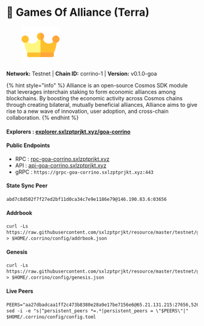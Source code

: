 # 🤝 Games Of Alliance (Terra)

<figure><img src="../../../.gitbook/assets/corrino.png" alt=""><figcaption></figcaption></figure>

**Network:** Testnet | **Chain ID:** corrino-1 | **Version:** v0.1.0-goa

{% hint style="info" %}
Alliance is an open-source Cosmos SDK module that leverages interchain staking to form economic alliances among blockchains. By boosting the economic activity across Cosmos chains through creating bilateral, mutually beneficial alliances, Alliance aims to give rise to a new wave of innovation, user adoption, and cross-chain collaboration.
{% endhint %}

#### **Explorers** : [explorer.sxlzptprjkt.xyz/goa-corrino](https://explorer.sxlzptprjkt.xyz/goa-corrino)

#### **Public Endpoints**

* RPC : [rpc-goa-corrino.sxlzptprjkt.xyz](https://rpc-goa-corrino.sxlzptprjkt.xyz)
* API : [api-goa-corrino.sxlzptprjkt.xyz](https://api-goa-corrino.sxlzptprjkt.xyz)
* gRPC : `https://grpc-goa-corrino.sxlzptprjkt.xyz:443`

#### **State Sync Peer**
```
abd7c8d502f7f27ed2bf11d0ca34c7e9e1186e79@146.190.83.6:03656
```

#### **Addrbook**
```
curl -Ls https://raw.githubusercontent.com/sxlzptprjkt/resource/master/testnet/goa/corrino/addrbook.json > $HOME/.corrino/config/addrbook.json
```

#### **Genesis**
```
curl -Ls https://raw.githubusercontent.com/sxlzptprjkt/resource/master/testnet/goa/corrino/genesis.json > $HOME/.corrino/config/genesis.json
```

#### **Live Peers**
```
PEERS="aa27dbadcaa1ff2c473b8380e28a9e17be7156e6@65.21.131.215:27656,5260976afec974fc0dea05be875841b126a6e322@54.196.186.174:41256,489ac19377a00b0da57a44bfb85366870c900285@52.91.39.40:41256,b59f1343587f64047ad331fd8ca8382887d34233@35.168.16.221:41256"
sed -i -e "s|^persistent_peers *=.*|persistent_peers = \"$PEERS\"|" $HOME/.corrino/config/config.toml
```
